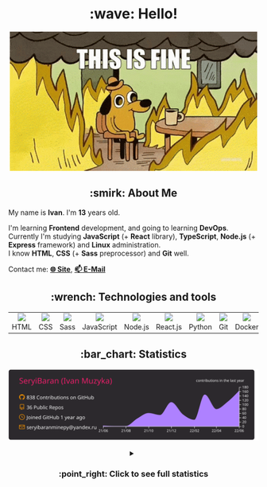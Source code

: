 <h1 align="center">:wave: Hello!</h1>

<p align="center"><img src="images/this-is-fine.gif" /></p>

<h2 align="center">:smirk: About Me</h2>

My name is **Ivan**. I'm **13** years old.

I'm learning **Frontend** development, and going to learning **DevOps**.  
Currently I'm studying **JavaScript** (+ **React** library), **TypeScript**, **Node.js** (+ **Express** framework) and **Linux** administration.  
I know **HTML**, **CSS** (+ **Sass** preprocessor) and **Git** well.  

Contact me: [**:globe_with_meridians: Site**](https://seryibaran.github.io), [**:mailbox: E-Mail**](mailto:seryibaranminepy@yandex.ru)

<h2 align="center">:wrench: Technologies and tools</h2>
<table style="border-size:0px" align="center">
  <tr>
    <td style="border: none;" width="90" align="center"><a href="https://developer.mozilla.org/docs/Web/HTML"><img src="https://cdn.iconscout.com/icon/free/png-64/html-1175208.png"></a>HTML</td>
    <td style="border: none;" width="90" align="center"><a href="https://developer.mozilla.org/docs/Web/CSS"><img src="https://cdn.iconscout.com/icon/free/png-64/css-1175237.png"></a>CSS</td>
    <td style="border: none;" width="90" align="center"><a href="https://sass-lang.com/"><img src="https://cdn.iconscout.com/icon/free/png-64/sass-226054.png"></a>Sass</td>
    <td style="border: none;" width="90" align="center"><a href="https://developer.mozilla.org/docs/Web/JavaScript"><img src="https://cdn.iconscout.com/icon/free/png-64/js-3029998.png"></a>JavaScript</td>
    <td style="border: none;" width="90" align="center"><a href="https://nodejs.org"><img src="https://cdn.iconscout.com/icon/free/png-64/node-js-1174925.png"></a>Node.js</td>
    <td style="border: none;" width="90" align="center"><a href="https://reactjs.org/"><img src="https://cdn.iconscout.com/icon/free/png-64/react-282599.png"></a>React.js</td>
    <td style="border: none;" width="90" align="center"><a href="https://www.python.org/"><img src="https://cdn.iconscout.com/icon/free/png-64/python-2-226051.png"></a>Python</td>
    <td style="border: none;" width="90" align="center"><a href="https://git-scm.com/"><img src="https://cdn.iconscout.com/icon/free/png-64/git-225996.png"></a>Git</td>
    <td style="border: none;" width="90" align="center"><a href="https://www.docker.com/"><img src="https://cdn.iconscout.com/icon/free/png-64/docker-2944835.png"></a>Docker</td>
    <td style="border: none;" width="90" align="center"><a href="https://www.kernel.org/"><img src="https://cdn.iconscout.com/icon/free/png-64/linux-1174928.png"></a>Linux</td>
  </tr>
</table>

<h2 align="center">:bar_chart: Statistics</h2>

<p align="center"><img src="https://raw.githubusercontent.com/SeryiBaran/seryibaran/master/profile-summary-card-output/monokai/0-profile-details.svg" /></p>

<details>
  <summary align="center"><h3>:point_right: <b>Click to see full statistics</b></h3></summary>

<!--START_SECTION:waka-->
![Code Time](http://img.shields.io/badge/Code%20Time-24%20hrs%2057%20mins-blue)

![Profile Views](http://img.shields.io/badge/Profile%20Views-10-blue)

**🐱 My GitHub Data** 

> 🏆 580 Contributions in the Year 2022
 > 
> 📦 248.8 kB Used in GitHub's Storage 
 > 
> 🚫 Not Opted to Hire
 > 
> 📜 43 Public Repositories 
 > 
> 🔑 1 Private Repository 
 > 
**I'm an Early 🐤** 

```text
🌞 Morning    152 commits    █████░░░░░░░░░░░░░░░░░░░░   22.45% 
🌆 Daytime    362 commits    █████████████░░░░░░░░░░░░   53.47% 
🌃 Evening    163 commits    ██████░░░░░░░░░░░░░░░░░░░   24.08% 
🌙 Night      0 commits      ░░░░░░░░░░░░░░░░░░░░░░░░░   0.0%

```
📅 **I'm Most Productive on Wednesday** 

```text
Monday       90 commits     ███░░░░░░░░░░░░░░░░░░░░░░   13.29% 
Tuesday      89 commits     ███░░░░░░░░░░░░░░░░░░░░░░   13.15% 
Wednesday    133 commits    █████░░░░░░░░░░░░░░░░░░░░   19.65% 
Thursday     85 commits     ███░░░░░░░░░░░░░░░░░░░░░░   12.56% 
Friday       106 commits    ████░░░░░░░░░░░░░░░░░░░░░   15.66% 
Saturday     98 commits     ███░░░░░░░░░░░░░░░░░░░░░░   14.48% 
Sunday       76 commits     ██░░░░░░░░░░░░░░░░░░░░░░░   11.23%

```


📊 **This Week I Spent My Time On** 

```text
⌚︎ Time Zone: Europe/Moscow

💬 Programming Languages: 
Markdown                 20 mins             ██████████████░░░░░░░░░░░   59.01% 
TypeScript               10 mins             ███████░░░░░░░░░░░░░░░░░░   28.73% 
JavaScript               4 mins              ███░░░░░░░░░░░░░░░░░░░░░░   12.26% 
YAML                     0 secs              ░░░░░░░░░░░░░░░░░░░░░░░░░   0.0%

🔥 Editors: 
Sublime Text             30 mins             ██████████████████████░░░   88.25% 
VS Code                  4 mins              ███░░░░░░░░░░░░░░░░░░░░░░   11.75%

🐱‍💻 Projects: 
seryibaran.github.io     13 mins             █████████░░░░░░░░░░░░░░░░   37.32% 
ddtReactCourse           10 mins             ███████░░░░░░░░░░░░░░░░░░   28.73% 
Unknown Project          7 mins              █████░░░░░░░░░░░░░░░░░░░░   21.69% 
express-test             4 mins              ███░░░░░░░░░░░░░░░░░░░░░░   11.75% 
vanilla                  0 secs              ░░░░░░░░░░░░░░░░░░░░░░░░░   0.5%

💻 Operating System: 
Linux                    34 mins             █████████████████████████   100.0%

```

**I Mostly Code in JavaScript** 

```text
JavaScript               10 repos            ███████░░░░░░░░░░░░░░░░░░   27.78% 
HTML                     9 repos             ██████░░░░░░░░░░░░░░░░░░░   25.0% 
SCSS                     5 repos             ███░░░░░░░░░░░░░░░░░░░░░░   13.89% 
Python                   4 repos             ██░░░░░░░░░░░░░░░░░░░░░░░   11.11% 
CSS                      3 repos             ██░░░░░░░░░░░░░░░░░░░░░░░   8.33%

```


**Timeline**

![Chart not found](https://raw.githubusercontent.com/SeryiBaran/SeryiBaran/master/charts/bar_graph.png) 


 Last Updated on 30/06/2022 16:41:03 UTC
<!--END_SECTION:waka-->

</details>
